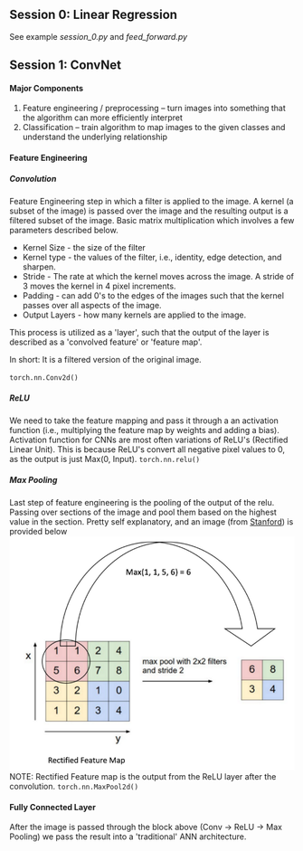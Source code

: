 ## Session 0: Linear Regression 

See example *session_0.py* and *feed_forward.py*

## Session 1: ConvNet 

#### Major Components 
1. Feature engineering / preprocessing – turn images into something that the algorithm can more efficiently interpret
2. Classification – train algorithm to map images to the given classes and understand the underlying relationship
#### Feature Engineering
##### Convolution

Feature Engineering step in which a filter is applied to the image. 
A kernel (a subset of the image) is passed over the image and the resulting output is a filtered subset of the image. 
Basic matrix multiplication which involves a few parameters described below. 
- Kernel Size - the size of the filter 
- Kernel type - the values of the filter, i.e., identity, edge detection, and sharpen. 
- Stride - The rate at which the kernel moves across the image. A stride of 3 moves the kernel in 4 pixel increments. 
- Padding - can add 0's to the edges of the images such that the kernel passes over all aspects of the image. 
- Output Layers - how many kernels are applied to the image. 

This process is utilized as a 'layer', such that the output of the layer is described as a 'convolved feature' or 'feature map'. 

In short: It is a filtered version of the original image. 

`torch.nn.Conv2d()`


##### ReLU 
We need to take the feature mapping and pass it through a an activation function (i.e., multiplying the feature map by weights and adding a bias). 
Activation function for CNNs are most often variations of ReLU's (Rectified Linear Unit). 
This is because ReLU's convert all negative pixel values to 0, as the output is just Max(0, Input). 
`torch.nn.relu()`

##### Max Pooling 
Last step of feature engineering is the pooling of the output of the relu. 
Passing over sections of the image and pool them based on the highest value in the section. 
Pretty self explanatory, and an image (from [Stanford](https://cs231n.github.io/convolutional-networks/ "Course Page")) is provided below ![Max Pooling](../src/max_pooling.png)
NOTE: Rectified Feature map is the output from the ReLU layer after the convolution. 
`torch.nn.MaxPool2d()`

#### Fully Connected Layer
 
After the image is passed through the block above (Conv -> ReLU -> Max Pooling) we pass the result into a 'traditional' ANN architecture. 

  